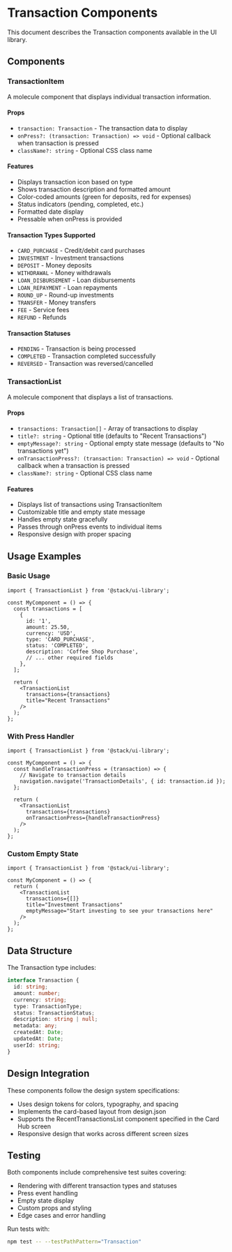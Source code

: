# Transaction Components

This document describes the Transaction components available in the UI library.

## Components

### TransactionItem

A molecule component that displays individual transaction information.

#### Props

- `transaction: Transaction` - The transaction data to display
- `onPress?: (transaction: Transaction) => void` - Optional callback when transaction is pressed
- `className?: string` - Optional CSS class name

#### Features

- Displays transaction icon based on type
- Shows transaction description and formatted amount
- Color-coded amounts (green for deposits, red for expenses)
- Status indicators (pending, completed, etc.)
- Formatted date display
- Pressable when onPress is provided

#### Transaction Types Supported

- `CARD_PURCHASE` - Credit/debit card purchases
- `INVESTMENT` - Investment transactions
- `DEPOSIT` - Money deposits
- `WITHDRAWAL` - Money withdrawals
- `LOAN_DISBURSEMENT` - Loan disbursements
- `LOAN_REPAYMENT` - Loan repayments
- `ROUND_UP` - Round-up investments
- `TRANSFER` - Money transfers
- `FEE` - Service fees
- `REFUND` - Refunds

#### Transaction Statuses

- `PENDING` - Transaction is being processed
- `COMPLETED` - Transaction completed successfully
- `REVERSED` - Transaction was reversed/cancelled

### TransactionList

A molecule component that displays a list of transactions.

#### Props

- `transactions: Transaction[]` - Array of transactions to display
- `title?: string` - Optional title (defaults to "Recent Transactions")
- `emptyMessage?: string` - Optional empty state message (defaults to "No transactions yet")
- `onTransactionPress?: (transaction: Transaction) => void` - Optional callback when a transaction is pressed
- `className?: string` - Optional CSS class name

#### Features

- Displays list of transactions using TransactionItem
- Customizable title and empty state message
- Handles empty state gracefully
- Passes through onPress events to individual items
- Responsive design with proper spacing

## Usage Examples

### Basic Usage

```tsx
import { TransactionList } from '@stack/ui-library';

const MyComponent = () => {
  const transactions = [
    {
      id: '1',
      amount: 25.50,
      currency: 'USD',
      type: 'CARD_PURCHASE',
      status: 'COMPLETED',
      description: 'Coffee Shop Purchase',
      // ... other required fields
    },
  ];

  return (
    <TransactionList 
      transactions={transactions}
      title="Recent Transactions"
    />
  );
};
```

### With Press Handler

```tsx
import { TransactionList } from '@stack/ui-library';

const MyComponent = () => {
  const handleTransactionPress = (transaction) => {
    // Navigate to transaction details
    navigation.navigate('TransactionDetails', { id: transaction.id });
  };

  return (
    <TransactionList 
      transactions={transactions}
      onTransactionPress={handleTransactionPress}
    />
  );
};
```

### Custom Empty State

```tsx
import { TransactionList } from '@stack/ui-library';

const MyComponent = () => {
  return (
    <TransactionList 
      transactions={[]}
      title="Investment Transactions"
      emptyMessage="Start investing to see your transactions here"
    />
  );
};
```

## Data Structure

The Transaction type includes:

```typescript
interface Transaction {
  id: string;
  amount: number;
  currency: string;
  type: TransactionType;
  status: TransactionStatus;
  description: string | null;
  metadata: any;
  createdAt: Date;
  updatedAt: Date;
  userId: string;
}
```

## Design Integration

These components follow the design system specifications:

- Uses design tokens for colors, typography, and spacing
- Implements the card-based layout from design.json
- Supports the RecentTransactionsList component specified in the Card Hub screen
- Responsive design that works across different screen sizes

## Testing

Both components include comprehensive test suites covering:

- Rendering with different transaction types and statuses
- Press event handling
- Empty state display
- Custom props and styling
- Edge cases and error handling

Run tests with:

```bash
npm test -- --testPathPattern="Transaction"
```
